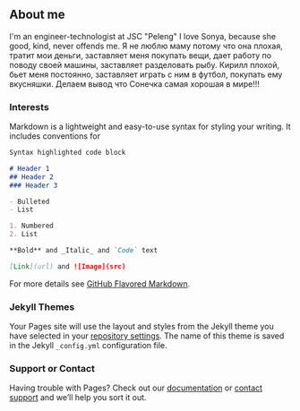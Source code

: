 ## About me

I'm an engineer-technologist at JSC "Peleng" I love Sonya, because she good, kind, never offends me. Я не люблю маму потому что она плохая, тратит мои деньги, заставляет меня покупать вещи, дает работу по поводу своей машины, заставляет разделовать рыбу. Кирилл плохой, бьет меня постоянно, заставляет играть с ним в футбол, покупать ему вкусняшки. Делаем вывод что Сонечка самая хорошая в мире!!!

### Interests

Markdown is a lightweight and easy-to-use syntax for styling your writing. It includes conventions for

```markdown
Syntax highlighted code block

# Header 1
## Header 2
### Header 3

- Bulleted
- List

1. Numbered
2. List

**Bold** and _Italic_ and `Code` text

[Link](url) and ![Image](src)
```

For more details see [GitHub Flavored Markdown](https://guides.github.com/features/mastering-markdown/).

### Jekyll Themes

Your Pages site will use the layout and styles from the Jekyll theme you have selected in your [repository settings](https://github.com/BSJean/MyPortfolio/settings). The name of this theme is saved in the Jekyll `_config.yml` configuration file.

### Support or Contact

Having trouble with Pages? Check out our [documentation](https://help.github.com/categories/github-pages-basics/) or [contact support](https://github.com/contact) and we’ll help you sort it out.
